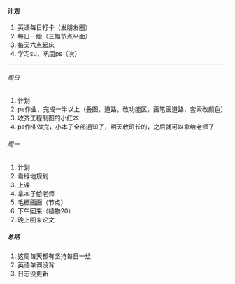 #### 计划
1. 英语每日打卡（发朋友圈）
1. 每日一绘（三幅节点平面）
1. 每天六点起床
1. 学习su，巩固ps（次）

---

###### 周日
1. 计划
1. ps作业，完成一半以上（叠图，道路，改功能区，画笔画道路，套索改颜色）
1. 收齐工程制图的小红本
2. ps作业做完，小本子全部通知了，明天收班长的，之后就可以拿给老师了

###### 周一
1. 计划
1. 看绿地规划
1. 上课
1. 拿本子给老师
1. 毛概画画（节点）
1. 下午回来（植物20）
1. 晚上回来论文




##### 总结
1. 这周每天都有坚持每日一绘
1. 英语单词没背
1. 日志没更新
